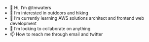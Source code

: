 - 👋 Hi, I’m @tmwaters
- 👀 I’m interested in outdoors and hiking
- 🌱 I’m currently learning AWS solutions architect and frontend web development 
- 💞️ I’m looking to collaborate on anything
- 📫 How to reach me through email and twitter

<!---
tmwaters/tmwaters is a ✨ special ✨ repository because its `README.md` (this file) appears on your GitHub profile.
You can click the Preview link to take a look at your changes.
--->
